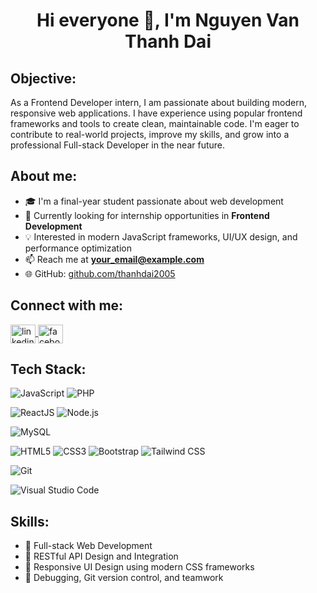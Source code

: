 <h1 align="center">Hi everyone 👋, I'm Nguyen Van Thanh Dai</h1>

<h2 align="left">Objective:</h2>

<p align="left">As a Frontend Developer intern, I am passionate about building modern, responsive web applications. I have experience using popular frontend frameworks and tools to create clean, maintainable code. I'm eager to contribute to real-world projects, improve my skills, and grow into a professional Full-stack Developer in the near future.</p>

<h2 align="left">About me:</h2>

- 🎓 I'm a final-year student passionate about web development  
- 🚀 Currently looking for internship opportunities in **Frontend Development**  
- 💡 Interested in modern JavaScript frameworks, UI/UX design, and performance optimization  
- 📫 Reach me at **your_email@example.com**  
- 🌐 GitHub: [github.com/thanhdai2005](https://github.com/thanhdai2005)  

<h2 align="left">Connect with me:</h2>

<p align="left">
  <a href="https://linkedin.com/in/your-profile" target="blank">
    <img align="center" src="https://raw.githubusercontent.com/rahuldkjain/github-profile-readme-generator/master/src/images/icons/Social/linked-in-alt.svg" alt="linkedin" height="30" width="40" />
  </a>
  <a href="https://fb.com/yourprofile" target="blank">
    <img align="center" src="https://raw.githubusercontent.com/rahuldkjain/github-profile-readme-generator/master/src/images/icons/Social/facebook.svg" alt="facebook" height="30" width="40" />
  </a>
</p>

<h2 align="left">Tech Stack:</h2>

<!-- Languages -->
![JavaScript](https://img.shields.io/badge/JavaScript-F7DF1E?style=for-the-badge&logo=javascript&logoColor=black)
![PHP](https://img.shields.io/badge/PHP-777BB4?style=for-the-badge&logo=php&logoColor=white)

<!-- Frameworks -->
![ReactJS](https://img.shields.io/badge/React-20232A?style=for-the-badge&logo=react&logoColor=61DAFB)
![Node.js](https://img.shields.io/badge/Node.js-339933?style=for-the-badge&logo=nodedotjs&logoColor=white)

<!-- Database -->
![MySQL](https://img.shields.io/badge/MySQL-4479A1?style=for-the-badge&logo=mysql&logoColor=white)

<!-- Frontend -->
![HTML5](https://img.shields.io/badge/HTML5-E34F26?style=for-the-badge&logo=html5&logoColor=white)
![CSS3](https://img.shields.io/badge/CSS3-1572B6?style=for-the-badge&logo=css3&logoColor=white)
![Bootstrap](https://img.shields.io/badge/Bootstrap-7952B3?style=for-the-badge&logo=bootstrap&logoColor=white)
![Tailwind CSS](https://img.shields.io/badge/Tailwind_CSS-06B6D4?style=for-the-badge&logo=tailwind-css&logoColor=white)

<!-- Version Control -->
![Git](https://img.shields.io/badge/Git-F05032?style=for-the-badge&logo=git&logoColor=white)

<!-- IDE -->
![Visual Studio Code](https://img.shields.io/badge/VS_Code-007ACC?style=for-the-badge&logo=visual-studio-code&logoColor=white)

<h2 align="left">Skills:</h2>

- 🧠 Full-stack Web Development  
- 🔗 RESTful API Design and Integration  
- 🎨 Responsive UI Design using modern CSS frameworks  
- 🧰 Debugging, Git version control, and teamwork  

